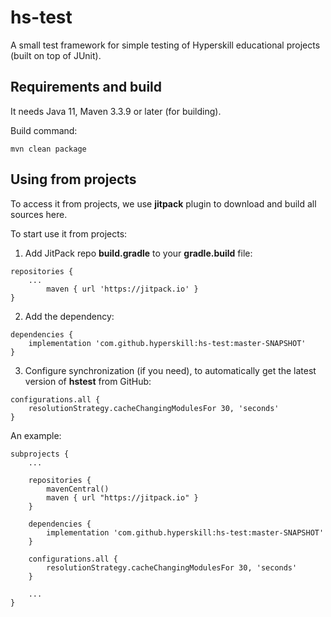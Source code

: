 # hs-test
A small test framework for simple testing of Hyperskill educational projects (built on top of JUnit).

## Requirements and build

It needs Java 11, Maven 3.3.9 or later (for building).

Build command:
```
mvn clean package
```

## Using from projects

To access it from projects, we use **jitpack** plugin to download and build all sources here.

To start use it from projects:

1) Add JitPack repo **build.gradle** to your **gradle.build** file:

```
repositories {
    ...
		maven { url 'https://jitpack.io' }
}
``` 

2) Add the dependency:

```
dependencies {
    implementation 'com.github.hyperskill:hs-test:master-SNAPSHOT'
}
```

3) Configure synchronization (if you need), to automatically get the latest version of **hstest** from GitHub:

```
configurations.all {
    resolutionStrategy.cacheChangingModulesFor 30, 'seconds'
}
```

An example:

```
subprojects {
    ...
 
    repositories {
        mavenCentral()
        maven { url "https://jitpack.io" }
    }

    dependencies {
        implementation 'com.github.hyperskill:hs-test:master-SNAPSHOT'
    }

    configurations.all {
        resolutionStrategy.cacheChangingModulesFor 30, 'seconds'
    }
    
    ...
}
```
